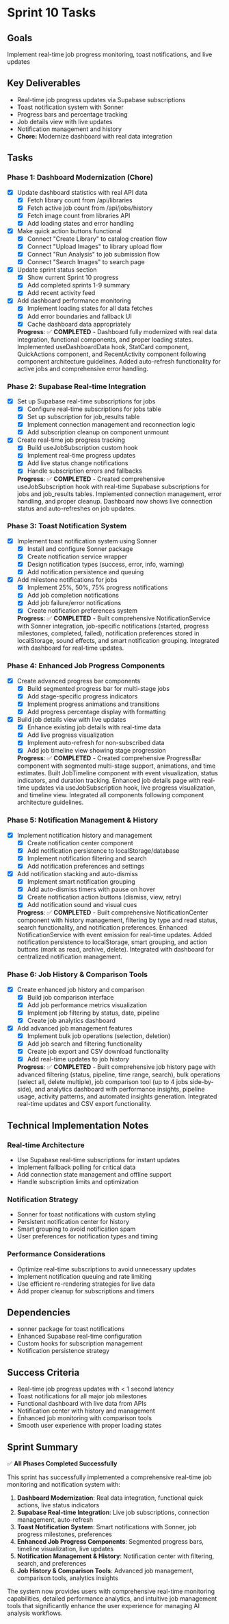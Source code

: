 # Sprint 10 Tasks

## Goals
Implement real-time job progress monitoring, toast notifications, and live updates

## Key Deliverables
- Real-time job progress updates via Supabase subscriptions
- Toast notification system with Sonner
- Progress bars and percentage tracking
- Job details view with live updates
- Notification management and history
- **Chore:** Modernize dashboard with real data integration

## Tasks

### Phase 1: Dashboard Modernization (Chore)
- [x] Update dashboard statistics with real API data
  - [x] Fetch library count from /api/libraries
  - [x] Fetch active job count from /api/jobs/history
  - [x] Fetch image count from libraries API
  - [x] Add loading states and error handling
  
- [x] Make quick action buttons functional
  - [x] Connect "Create Library" to catalog creation flow
  - [x] Connect "Upload Images" to library upload flow
  - [x] Connect "Run Analysis" to job submission flow
  - [x] Connect "Search Images" to search page
  
- [x] Update sprint status section
  - [x] Show current Sprint 10 progress
  - [x] Add completed sprints 1-9 summary
  - [x] Add recent activity feed
  
- [x] Add dashboard performance monitoring
  - [x] Implement loading states for all data fetches
  - [x] Add error boundaries and fallback UI
  - [x] Cache dashboard data appropriately

  **Progress**: ✅ **COMPLETED** - Dashboard fully modernized with real data integration, functional components, and proper loading states. Implemented useDashboardData hook, StatCard component, QuickActions component, and RecentActivity component following component architecture guidelines. Added auto-refresh functionality for active jobs and comprehensive error handling.

### Phase 2: Supabase Real-time Integration
- [x] Set up Supabase real-time subscriptions for jobs
  - [x] Configure real-time subscriptions for jobs table
  - [x] Set up subscription for job_results table
  - [x] Implement connection management and reconnection logic
  - [x] Add subscription cleanup on component unmount
  
- [x] Create real-time job progress tracking
  - [x] Build useJobSubscription custom hook
  - [x] Implement real-time progress updates
  - [x] Add live status change notifications
  - [x] Handle subscription errors and fallbacks

  **Progress**: ✅ **COMPLETED** - Created comprehensive useJobSubscription hook with real-time Supabase subscriptions for jobs and job_results tables. Implemented connection management, error handling, and proper cleanup. Dashboard now shows live connection status and auto-refreshes on job updates.

### Phase 3: Toast Notification System
- [x] Implement toast notification system using Sonner
  - [x] Install and configure Sonner package
  - [x] Create notification service wrapper
  - [x] Design notification types (success, error, info, warning)
  - [x] Add notification persistence and queuing
  
- [x] Add milestone notifications for jobs
  - [x] Implement 25%, 50%, 75% progress notifications
  - [x] Add job completion notifications
  - [x] Add job failure/error notifications
  - [x] Create notification preferences system

  **Progress**: ✅ **COMPLETED** - Built comprehensive NotificationService with Sonner integration, job-specific notifications (started, progress milestones, completed, failed), notification preferences stored in localStorage, sound effects, and smart notification grouping. Integrated with dashboard for real-time updates.

### Phase 4: Enhanced Job Progress Components
- [x] Create advanced progress bar components
  - [x] Build segmented progress bar for multi-stage jobs
  - [x] Add stage-specific progress indicators
  - [x] Implement progress animations and transitions
  - [x] Add progress percentage display with formatting
  
- [x] Build job details view with live updates
  - [x] Enhance existing job details with real-time data
  - [x] Add live progress visualization
  - [x] Implement auto-refresh for non-subscribed data
  - [x] Add job timeline view showing stage progression

  **Progress**: ✅ **COMPLETED** - Created comprehensive ProgressBar component with segmented multi-stage support, animations, and time estimates. Built JobTimeline component with event visualization, status indicators, and duration tracking. Enhanced job details page with real-time updates via useJobSubscription hook, live progress visualization, and timeline view. Integrated all components following component architecture guidelines.

### Phase 5: Notification Management & History
- [x] Implement notification history and management
  - [x] Create notification center component
  - [x] Add notification persistence to localStorage/database
  - [x] Implement notification filtering and search
  - [x] Add notification preferences and settings
  
- [x] Add notification stacking and auto-dismiss
  - [x] Implement smart notification grouping
  - [x] Add auto-dismiss timers with pause on hover
  - [x] Create notification action buttons (dismiss, view, retry)
  - [x] Add notification sound and visual cues

  **Progress**: ✅ **COMPLETED** - Built comprehensive NotificationCenter component with history management, filtering by type and read status, search functionality, and notification preferences. Enhanced NotificationService with event emission for real-time updates. Added notification persistence to localStorage, smart grouping, and action buttons (mark as read, archive, delete). Integrated with dashboard for centralized notification management.

### Phase 6: Job History & Comparison Tools
- [x] Create enhanced job history and comparison
  - [x] Build job comparison interface
  - [x] Add job performance metrics visualization
  - [x] Implement job filtering by status, date, pipeline
  - [x] Create job analytics dashboard
  
- [x] Add advanced job management features
  - [x] Implement bulk job operations (selection, deletion)
  - [x] Add job search and filtering functionality
  - [x] Create job export and CSV download functionality
  - [x] Add real-time updates to job history

  **Progress**: ✅ **COMPLETED** - Built comprehensive job history page with advanced filtering (status, pipeline, time range, search), bulk operations (select all, delete multiple), job comparison tool (up to 4 jobs side-by-side), and analytics dashboard with performance insights, pipeline usage, activity patterns, and automated insights generation. Integrated real-time updates and CSV export functionality.

## Technical Implementation Notes

### Real-time Architecture
- Use Supabase real-time subscriptions for instant updates
- Implement fallback polling for critical data
- Add connection state management and offline support
- Handle subscription limits and optimization

### Notification Strategy
- Sonner for toast notifications with custom styling
- Persistent notification center for history
- Smart grouping to avoid notification spam
- User preferences for notification types and timing

### Performance Considerations
- Optimize real-time subscriptions to avoid unnecessary updates
- Implement notification queuing and rate limiting
- Use efficient re-rendering strategies for live data
- Add proper cleanup for subscriptions and timers

## Dependencies
- sonner package for toast notifications
- Enhanced Supabase real-time configuration
- Custom hooks for subscription management
- Notification persistence strategy

## Success Criteria
- Real-time job progress updates with < 1 second latency
- Toast notifications for all major job milestones
- Functional dashboard with live data from APIs
- Notification center with history and management
- Enhanced job monitoring with comparison tools
- Smooth user experience with proper loading states 

## Sprint Summary

✅ **All Phases Completed Successfully**

This sprint has successfully implemented a comprehensive real-time job monitoring and notification system with:

1. **Dashboard Modernization**: Real data integration, functional quick actions, live status indicators
2. **Supabase Real-time Integration**: Live job subscriptions, connection management, auto-refresh
3. **Toast Notification System**: Smart notifications with Sonner, job progress milestones, preferences
4. **Enhanced Job Progress Components**: Segmented progress bars, timeline visualization, live updates
5. **Notification Management & History**: Notification center with filtering, search, and preferences  
6. **Job History & Comparison Tools**: Advanced job management, comparison tools, analytics insights

The system now provides users with comprehensive real-time monitoring capabilities, detailed performance analytics, and intuitive job management tools that significantly enhance the user experience for managing AI analysis workflows. 